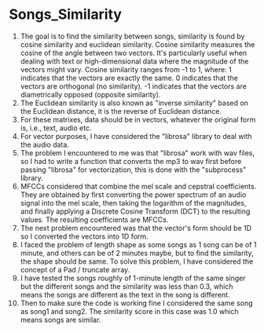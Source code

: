 # Songs_Similarity
1. The goal is to find the similarity between songs, similarity is found by cosine similarity and euclidean similarity.
Cosine similarity measures the cosine of the angle between two vectors. It's particularly useful when dealing with text or high-dimensional data where the magnitude of the vectors might vary. Cosine similarity ranges from -1 to 1, where:
1 indicates that the vectors are exactly the same.
0 indicates that the vectors are orthogonal (no similarity).
-1 indicates that the vectors are diametrically opposed (opposite similarity).
2. The Euclidean similarity is also known as "inverse similarity" based on the Euclidean distance, it is the reverse of Euclidean distance.
3. For these matrixes, data should be in vectors, whatever the original form is, i.e., text, audio etc.
4. For vector purposes, I have considered the "librosa" library to deal with the audio data.
5. The problem I encountered to me was that "librosa" work with wav files, so I had to write a function that converts the mp3 to wav first before passing  "librosa" for vectorization, this is done with the "subprocess" library.
6. MFCCs considered that combine the mel scale and cepstral coefficients. They are obtained by first converting the power spectrum of an audio signal into the mel scale, then taking the logarithm of the magnitudes, and finally applying a Discrete Cosine Transform (DCT) to the resulting values. The resulting coefficients are MFCCs.
7. The next problem encountered was that the vector's form should be 1D so I converted the vectors into 1D form.
8. I faced the problem of length shape as some songs as 1 song can be of 1 minute, and others can be of 2 minutes maybe, but to find the similarity, the shape should be same. To solve this problem, I have considered the concept of a Pad / truncate array.
9. I have tested the songs roughly of 1-minute length of the same singer but the different songs and the similarity was less than 0.3, which means the songs are different as the text in the song is different.
10. Then to make sure the code is working fine I considered the same song as song1 and song2. The similarity score in this case was 1.0 which means songs are similar.
